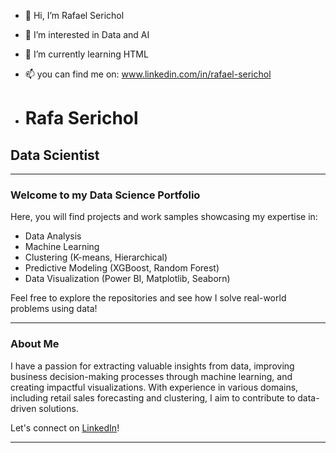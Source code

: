 - 👋 Hi, I’m Rafael Serichol
- 👀 I’m interested in Data and AI
- 🌱 I’m currently learning HTML
- 📫 you can find me on: www.linkedin.com/in/rafael-serichol

- # Rafa Serichol

## Data Scientist

---

### Welcome to my Data Science Portfolio

Here, you will find projects and work samples showcasing my expertise in:

- Data Analysis
- Machine Learning
- Clustering (K-means, Hierarchical)
- Predictive Modeling (XGBoost, Random Forest)
- Data Visualization (Power BI, Matplotlib, Seaborn)

Feel free to explore the repositories and see how I solve real-world problems using data!

---

### About Me

I have a passion for extracting valuable insights from data, improving business decision-making processes through machine learning, and creating impactful visualizations. With experience in various domains, including retail sales forecasting and clustering, I aim to contribute to data-driven solutions.

Let's connect on [LinkedIn](https://www.linkedin.com/in/rafaserichol/)!

---


